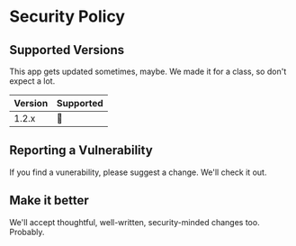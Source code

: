 # Security Policy

## Supported Versions

This app gets updated sometimes, maybe.  We made it for a class, so don't expect a lot.

| Version | Supported          |
| ------- | ------------------ |
| 1.2.x   | 🤷


## Reporting a Vulnerability

If you find a vunerability, please suggest a change.  We'll check it out.  

## Make it better

We'll accept thoughtful, well-written, security-minded changes too. Probably.
